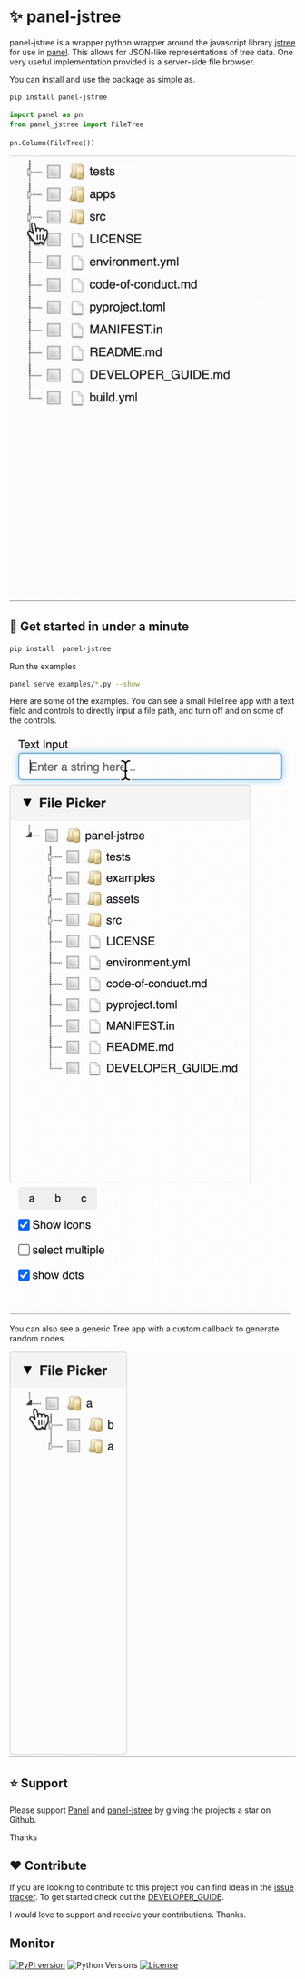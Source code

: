 # ✨ panel-jstree

panel-jstree is a wrapper python wrapper around the javascript library [jstree](https://www.jstree.com) for use in [panel](https://panel.holoviz.org/). This allows for JSON-like representations of tree data. One very useful implementation provided is a server-side file browser.

You can install and use the package as simple as.

```bash
pip install panel-jstree
```

```python
import panel as pn
from panel_jstree import FileTree

pn.Column(FileTree())
```

![Project Intro](https://github.com/madeline-scyphers/panel-jstree/blob/c0c182e09f028fe0fdb963d82ab2cdaad5128a1b/assets/videos/project-intro.gif)

## 🚀 Get started in under a minute

```bash
pip install  panel-jstree
```

Run the examples

```bash
panel serve examples/*.py --show
```

Here are some of the examples. You can see a small FileTree app with a text field and controls to directly input a file path, and turn off and on some of the controls.

![FileTree App Example](https://github.com/madeline-scyphers/panel-jstree/blob/777b299badf308746ff2ea0843755a12fe6158b4/assets/videos/file-tree.gif)

You can also see a generic Tree app with a custom callback to generate random nodes.

![Randomw Tree App Example](https://github.com/madeline-scyphers/panel-jstree/blob/777b299badf308746ff2ea0843755a12fe6158b4/assets/videos/random-tree.gif)


## ⭐ Support

Please support [Panel](https://panel.holoviz.org) and
[panel-jstree](https://github.com/madeline-scyphers/panel-jstree) by giving the projects a star on Github.

Thanks

## ❤️ Contribute

If you are looking to contribute to this project you can find ideas in the [issue tracker](https://github.com/madeline-scyphers/panel-jstree/issues). To get started check out the [DEVELOPER_GUIDE](DEVELOPER_GUIDE.md).

I would love to support and receive your contributions. Thanks.

## Monitor

[![PyPI version](https://badge.fury.io/py/panel-jstree.svg)](https://pypi.org/project/panel-jstree/)
![Python Versions](https://img.shields.io/badge/python-3.8%20%7C%203.9%20%7C%203.10-blue)
[![License](https://img.shields.io/badge/License-MIT%202.0-blue.svg)](https://opensource.org/licenses/MIT)

